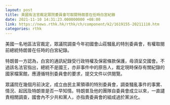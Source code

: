 ```yaml
---
layout: post
title: 美國有法官裁定眾院委員會可取閱特朗普在任時白宮紀錄
date: 2021-11-10 14:31:23.000000000 +08:00
link: https://news.rthk.hk/rthk/ch/component/k2/1619155-20211110.htm
categories: rthk
---
```


美國一名地區法官裁定，眾議院調查今年初國會山莊騷亂的特別委員會，有權取閱前總統特朗普在任時的白宮紀錄。

特朗普一方認為，白宮的通訊紀錄受行政特權及保密條款保護，毋須呈交國會。不過該名法官指出，總統不是國王，亦非事件中的原告人，裁定現時保存有關紀錄的國家檔案館，應遵循特別委員會的要求，提交文件以供閱覽。

眾議院在幾個月前決定，成立由民主黨領導的特別委員會，調查騷亂事件的事實、情況、起因及特朗普是否一早知情。特朗普及他的團隊自委員會成立以來，一直譴責相關調查，國會內不少共和黨人，亦指責委員會的組成過於黨派化。
